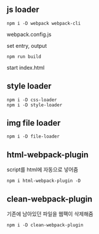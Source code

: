 ## js loader

```
npm i -D webpack webpack-cli
```

webpack.config.js

set entry, output

```
npm run build
```

start index.html

## style loader

```
npm i -D css-loader
npm i -D style-loader
```

## img file loader

```
npm i -D file-loader
```

## html-webpack-plugin

script를 html에 자동으로 넣어줌

```
npm i html-webpack-plugin -D
```

## clean-webpack-plugin

기존에 남아있던 파일을 웹팩이 삭제해줌

```
npm i -D clean-webpack-plugin
```

